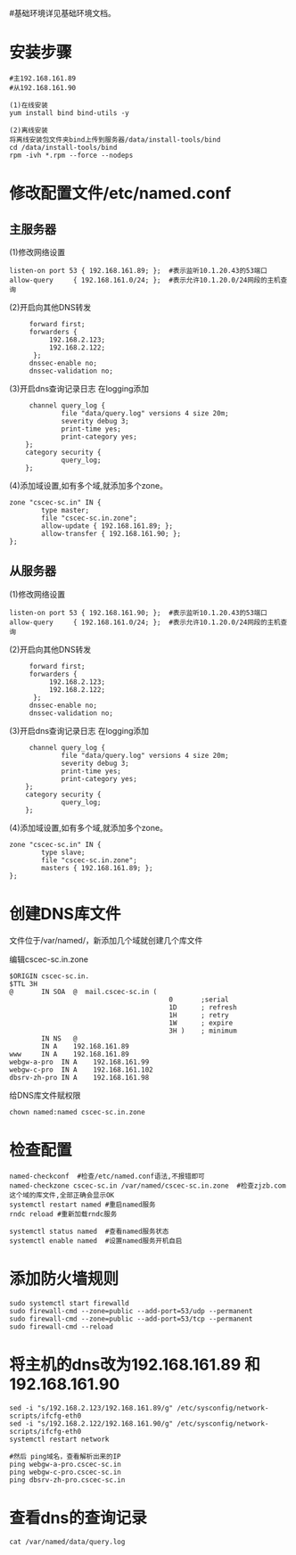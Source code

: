 
#基础环境详见基础环境文档。

# 安装步骤



```shell
#主192.168.161.89
#从192.168.161.90

(1)在线安装 
yum install bind bind-utils -y

(2)离线安装
将离线安装包文件夹bind上传到服务器/data/install-tools/bind
cd /data/install-tools/bind
rpm -ivh *.rpm --force --nodeps
```



# 修改配置文件/etc/named.conf

## 主服务器

(1)修改网络设置

```shell
listen-on port 53 { 192.168.161.89; };  #表示监听10.1.20.43的53端口
allow-query     { 192.168.161.0/24; };  #表示允许10.1.20.0/24网段的主机查询
```

(2)开启向其他DNS转发

```shell
     forward first;
     forwarders {
          192.168.2.123;
          192.168.2.122;
      };
     dnssec-enable no;
     dnssec-validation no;
```

(3)开启dns查询记录日志
在logging添加

         channel query_log {
                 file "data/query.log" versions 4 size 20m;
                 severity debug 3;
                 print-time yes;
                 print-category yes;
        };
        category security {
                 query_log;
        };

(4)添加域设置,如有多个域,就添加多个zone。

```
zone "cscec-sc.in" IN {
        type master;
        file "cscec-sc.in.zone";
        allow-update { 192.168.161.89; };
        allow-transfer { 192.168.161.90; };
};
```



## 从服务器 

(1)修改网络设置

```shell
listen-on port 53 { 192.168.161.90; };  #表示监听10.1.20.43的53端口
allow-query     { 192.168.161.0/24; };  #表示允许10.1.20.0/24网段的主机查询
```

(2)开启向其他DNS转发

         forward first;
         forwarders {
              192.168.2.123;
              192.168.2.122;
          };
         dnssec-enable no;
         dnssec-validation no;


(3)开启dns查询记录日志
在logging添加

         channel query_log {
                 file "data/query.log" versions 4 size 20m;
                 severity debug 3;
                 print-time yes;
                 print-category yes;
        };
        category security {
                 query_log;
        };

(4)添加域设置,如有多个域,就添加多个zone。

```
zone "cscec-sc.in" IN {
        type slave;
        file "cscec-sc.in.zone";
        masters { 192.168.161.89; };
};
```



# 创建DNS库文件

文件位于/var/named/，新添加几个域就创建几个库文件

编辑cscec-sc.in.zone

```
$ORIGIN cscec-sc.in.
$TTL 3H
@       IN SOA  @  mail.cscec-sc.in (
                                        0       ;serial
                                        1D      ; refresh
                                        1H      ; retry
                                        1W      ; expire
                                        3H )    ; minimum
        IN NS   @
        IN A    192.168.161.89
www     IN A    192.168.161.89
webgw-a-pro  IN A    192.168.161.99
webgw-c-pro  IN A    192.168.161.102
dbsrv-zh-pro IN A    192.168.161.98
```

给DNS库文件赋权限

```shell
chown named:named cscec-sc.in.zone
```



# 检查配置

```shell
named-checkconf  #检查/etc/named.conf语法,不报错即可
named-checkzone cscec-sc.in /var/named/cscec-sc.in.zone  #检查zjzb.com这个域的库文件,全部正确会显示OK
systemctl restart named #重启named服务
rndc reload #重新加载rndc服务

systemctl status named  #查看named服务状态
systemctl enable named  #设置named服务开机自启
```



# 添加防火墙规则

```shell
sudo systemctl start firewalld 
sudo firewall-cmd --zone=public --add-port=53/udp --permanent
sudo firewall-cmd --zone=public --add-port=53/tcp --permanent
sudo firewall-cmd --reload
```



# 将主机的dns改为192.168.161.89 和 192.168.161.90

```shell
sed -i "s/192.168.2.123/192.168.161.89/g" /etc/sysconfig/network-scripts/ifcfg-eth0  
sed -i "s/192.168.2.122/192.168.161.90/g" /etc/sysconfig/network-scripts/ifcfg-eth0 
systemctl restart network 

#然后 ping域名，查看解析出来的IP
ping webgw-a-pro.cscec-sc.in
ping webgw-c-pro.cscec-sc.in
ping dbsrv-zh-pro.cscec-sc.in
```



# 查看dns的查询记录

```shell
cat /var/named/data/query.log 
```







